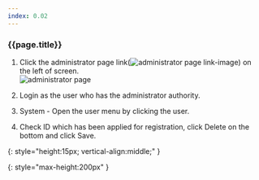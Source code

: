 ```yaml
---
index: 0.02
---
```

### {{page.title}}

1. Click the administrator page link(![administrator page link-image][admin-page-link]) on the left of screen.  
![administrator page][go-to-admin-page]

1. Login as the user who has the administrator authority.

1. System - Open the user menu by clicking the user.

1. Check ID which has been applied for registration, click Delete on the bottom and click Save.

[admin-page-link]: {{site.baseurl}}/assets/tutorials/go-to-admin-page.png
{: style="height:15px; vertical-align:middle;" }

[go-to-admin-page]: {{site.baseurl}}/assets/tutorials/scene-import-01.png
{: style="max-height:200px" }
